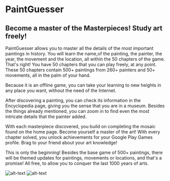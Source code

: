 # PaintGuesser
## Become a master of the Masterpieces! Study art freely!

PaintGuesser allows you to master all the details of the most important paintings in history. You will learn the name,of the painting, the painter, the year, the movement and the location, all within the 50 chapters of the game. That's right! You have 50 chapters that you can play freely, at any point. These 50 chapters contain 500+ paintings from 260+ painters and 50+ movements, all in the palm of your hand.

Because it is an offline game, you can take your learning to new heights in any place you want, without the need of the Internet.

After discovering a painting, you can check its information in the Encyclopedia page, giving you the sense that you are in a museum. Besides the things already mentioned, you can zoom in to find even the most intricate details that the painter added.

With each masterpiece discovered, you build on completing the mosaic found on the home page. Become yourself a master of the art! With every chapter solved, you unlock achievements for your Google Play Games profile. Brag to your friend about your art knowledge!

This is only the beginning! Besides the base game of 500+ paintings, there will be themed updates for paintings, movements or locations, and that's a promise! All free, to allow you to conquer the last 1000 years of arts.

![alt-text](https://media.licdn.com/dms/image/v2/D4D2DAQFmFHmGSAZsyQ/profile-treasury-image-shrink_1920_1920/profile-treasury-image-shrink_1920_1920/0/1718828108116?e=1727535600&v=beta&t=70vp6OtKMAvPkIvd-hphM-6F6bhh56iL4slEG2CHUKg)
![alt-text](https://media.licdn.com/dms/image/v2/D4D2DAQHF04NVMYuqkQ/profile-treasury-image-shrink_1920_1920/profile-treasury-image-shrink_1920_1920/0/1718828118211?e=1727535600&v=beta&t=qZWhjB_hpAozTGl4IeIOyXuqtV_zAbe0wMDYFB49V6c)

